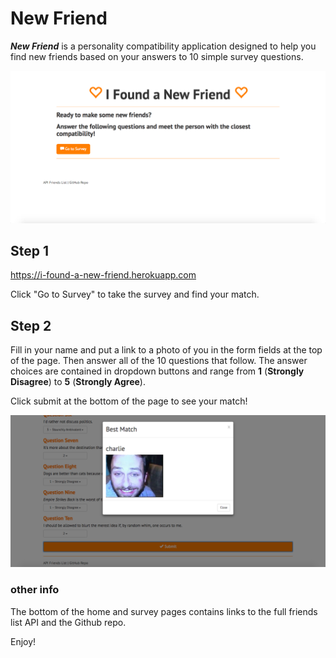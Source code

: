 # New Friend

***New Friend*** is a personality compatibility application designed to help you find new friends based on your answers to 10 simple survey questions.

![screenshot of homepage](docs/new-friend-home-screen-cap.png)

## Step 1

<a href="https://i-found-a-new-friend.herokuapp.com">https://i-found-a-new-friend.herokuapp.com</a>

Click "Go to Survey" to take the survey and find your match.

## Step 2

Fill in your name and put a link to a photo of you in the form fields at the top of the page. Then answer all of the 10 questions that follow. The answer choices are contained in dropdown buttons and range from **1** (**Strongly Disagree**) to **5** (**Strongly Agree**).

Click submit at the bottom of the page to see your match!

![screenshot of match modal](docs/new-friend-screen-cap.png)

### other info

The bottom of the home and survey pages contains links to the full friends list API and the Github repo.

Enjoy!
